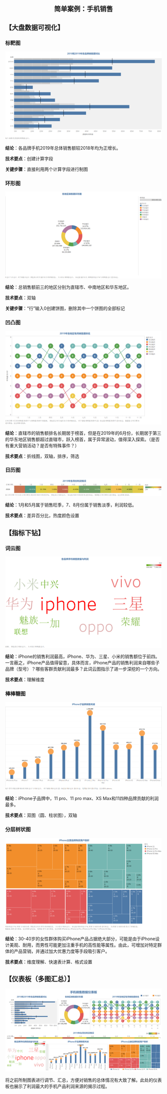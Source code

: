 ## <div align="center">**简单案例：手机销售**</div>

## **【大盘数据可视化】**

### 标靶图

![2018和2019年各品牌销售额对比](.\2018和2019年各品牌销售额对比.png)

**结论**：各品牌手机2019年总体销售额较2018年均为正增长。

**技术要点**：创建计算字段

**关键步骤**：直接利用两个计算字段进行制图



### 环形图

![各地区销售额环形图](.\各地区销售额环形图.png)

**结论**：总销售额前三的地区分别为直辖市、中南地区和华东地区。

**技术要点**：双轴

**关键步骤**：“行”输入0创建饼图，删除其中一个饼图的全部标记



### 凹凸图

![2019年各地区每月销售额排名](.\2019年各地区每月销售额排名.png)

**结论**：直辖市的销售额排名长期居于榜首，但是在2019年的6月份，长期居于第三的华东地区销售额超过直辖市，跃入榜首，属于异常波动，值得深入探索。（是否有重大营销活动？是否有特殊事件？）

**技术要点**：折线图，双轴，排序，筛选



### 日历图

![2019年各月份利润情况](.\2019年各月份利润情况.png)

**结论**：1月和5月属于销售旺季，7、8月份属于销售淡季，利润较低。

**技术要点**：差异百分比，热度颜色设置



## 【指标下钻】

### 词云图

![词云图](.\词云图.png)

**结论**：iPhone的销售利润最高，iPhone、华为、三星、小米的销售额位于前四。一言蔽之，iPhone产品值得留意，具体而言，iPhone产品的销售利润来自哪些子品牌（型号）？哪些客群贡献利润最多？此词云图指示了进一步深挖的一个方向。

**技术要点**：理解维度



### 棒棒糖图

![iphone子品牌销售利润](.\iphone子品牌销售利润.png)

**结论**：iPhone子品牌中，11 pro、11 pro max、XS Max和11四种品牌贡献的利润最多。

**技术要点**：双图（圆、柱状图），双轴



### 分层树状图

![iPhone主品牌用户剖析](.\iPhone主品牌用户剖析.png)

**结论**：30-40岁的女性群体购买iPhone产品占据绝大部分，可能是由于iPhone设计美观、耐用，而男性可能更加注重手机的高性能等属性。由此，可增加对特定群体的产品营销，并通过加大优惠力度等手段吸引客户。

**技术要点**：维度理解、快速表计算、格式设置



## 【仪表板（多图汇总）】

![仪表板](.\仪表板.png)

将之前所制图表进行调节、汇总，方便对销售的总体情况有大致了解。此处的仪表板也展示了利润最大的手机产品利润来源的揭示过程。